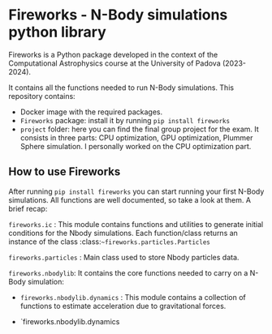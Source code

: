 # Fireworks - N-Body simulations python library

Fireworks is a Python package developed in the context of the Computational Astrophysics course at the University of Padova (2023-2024). 

It contains all the functions needed to run N-Body simulations. This repository contains:

* Docker image with the required packages.
* `Fireworks` package: install it by running `pip install fireworks`
* `project` folder: here you can find the final group project for the exam. It consists in three parts: CPU optimization, GPU optimization, Plummer Sphere simulation. I personally worked on the CPU optimization part.

## How to use Fireworks

After running `pip install fireworks` you can start running your first N-Body simulations. All functions are well documented, so take a look at them. A brief recap:

`fireworks.ic` : This module contains functions and utilities to generate initial conditions for the Nbody simulations. Each function/class returns an instance of the class :class:`~fireworks.particles.Particles`

`fireworks.particles` : Main class used to store Nbody particles data.

`fireworks.nbodylib`: It contains the core functions needed to carry on a N-Body simulation:

* `fireworks.nbodylib.dynamics` : This module contains a collection of functions to estimate acceleration due to gravitational forces.

* `fireworks.nbodylib.dynamics